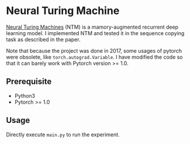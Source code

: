 # Neural Turing Machine
[Neural Turing Machines](https://arxiv.org/abs/1410.5401) (NTM) is a mamory-augmented recurrent deep learning model. 
I implemented NTM and tested it in the sequence copying task as described in the paper.

Note that because the project was done in 2017, some usages of pytorch were obsolete, like `torch.autograd.Variable`. I have modified the code so that it can barely work with Pytorch version >= 1.0.

## Prerequisite
* Python3
* Pytorch >= 1.0

## Usage
Directly execute `main.py` to run the experiment.

